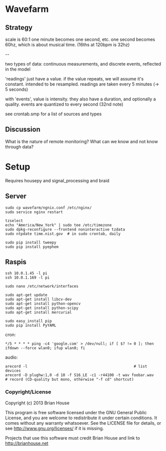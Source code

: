 Wavefarm
========

Strategy
--------

scale is 60:1
one minute becomes one second, etc.
one second becomes 60hz, which is about musical time. (16ths at 120bpm is 32hz)

--

two types of data: continuous measurements, and discrete events, reflected in the model

'readings' just have a value. if the value repeats, we will assume it's constant. intended to be resampled.
readings are taken every 5 minutes (-> 5 seconds)

with 'events', value is intensity. they also have a duration, and optionally a quality.
events are quantized to every second (32nd note)

see crontab.smp for a list of sources and types


Discussion
----------

What is the nature of remote monitoring? What can we know and not know through data?


Setup
=====

Requires housepy and signal_processing and braid

Server
------

    sudo cp wavefarm/ngnix.conf /etc/nginx/
    sudo service nginx restart

    tzselect
    echo "America/New_York" | sudo tee /etc/timezone
    sudo dpkg-reconfigure --frontend noninteractive tzdata
    sudo ntpdate time.nist.gov  # in sudo crontab, daily

    sudo pip install tweepy
    sudo pip install pyephem


Raspis
------

    ssh 10.0.1.45 -l pi
    ssh 10.0.1.169 -l pi

    sudo nano /etc/network/interfaces

    sudo apt-get update
    sudo apt-get install libcv-dev
    sudo apt-get install python-opencv
    sudo apt-get install python-scipy
    sudo apt-get install mercurial

    sudo easy_install pip
    sudo pip install PyYAML

cron:

    */5 * * * * ping -c4 'google.com' > /dev/null; if [ $? != 0 ]; then ifdown --force wlan0; ifup wlan0; fi


audio:

    arecord -l                                                # list devices
    arecord -D plughw:1,0 -d 10 -f S16_LE -c1 -r44100 -t wav foobar.wav       # record (CD-quality but mono, otherwise "-f cd" shortcut)




### Copyright/License

Copyright (c) 2013 Brian House

This program is free software licensed under the GNU General Public License, and you are welcome to redistribute it under certain conditions. It comes without any warranty whatsoever. See the LICENSE file for details, or see <http://www.gnu.org/licenses/> if it is missing.

Projects that use this software must credit Brian House and link to http://brianhouse.net
